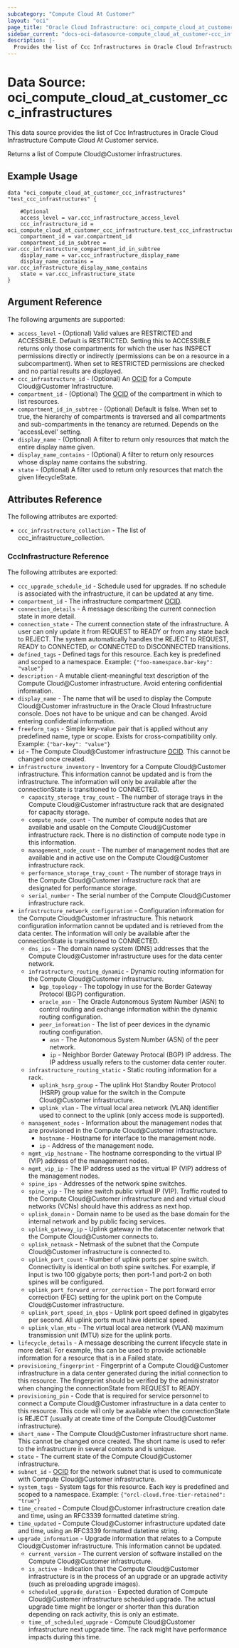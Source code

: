 ```yaml
---
subcategory: "Compute Cloud At Customer"
layout: "oci"
page_title: "Oracle Cloud Infrastructure: oci_compute_cloud_at_customer_ccc_infrastructures"
sidebar_current: "docs-oci-datasource-compute_cloud_at_customer-ccc_infrastructures"
description: |-
  Provides the list of Ccc Infrastructures in Oracle Cloud Infrastructure Compute Cloud At Customer service
---
```


# Data Source: oci_compute_cloud_at_customer_ccc_infrastructures
This data source provides the list of Ccc Infrastructures in Oracle Cloud Infrastructure Compute Cloud At Customer service.

Returns a list of Compute Cloud@Customer infrastructures.


## Example Usage

```hcl
data "oci_compute_cloud_at_customer_ccc_infrastructures" "test_ccc_infrastructures" {

	#Optional
	access_level = var.ccc_infrastructure_access_level
	ccc_infrastructure_id = oci_compute_cloud_at_customer_ccc_infrastructure.test_ccc_infrastructure.id
	compartment_id = var.compartment_id
	compartment_id_in_subtree = var.ccc_infrastructure_compartment_id_in_subtree
	display_name = var.ccc_infrastructure_display_name
	display_name_contains = var.ccc_infrastructure_display_name_contains
	state = var.ccc_infrastructure_state
}
```

## Argument Reference

The following arguments are supported:

* `access_level` - (Optional) Valid values are RESTRICTED and ACCESSIBLE. Default is RESTRICTED. Setting this to ACCESSIBLE returns only those compartments for which the user has INSPECT permissions directly or indirectly (permissions can be on a resource in a subcompartment). When set to RESTRICTED permissions are checked and no partial results are displayed. 
* `ccc_infrastructure_id` - (Optional) An [OCID](https://docs.cloud.oracle.com/iaas/Content/General/Concepts/identifiers.htm) for a  Compute Cloud@Customer Infrastructure. 
* `compartment_id` - (Optional) The [OCID](https://docs.cloud.oracle.com/iaas/Content/General/Concepts/identifiers.htm) of the compartment in which to list resources. 
* `compartment_id_in_subtree` - (Optional) Default is false. When set to true, the hierarchy of compartments is traversed and all compartments and sub-compartments in the tenancy are returned. Depends on the 'accessLevel' setting. 
* `display_name` - (Optional) A filter to return only resources that match the entire display name given.
* `display_name_contains` - (Optional) A filter to return only resources whose display name contains the substring. 
* `state` - (Optional) A filter used to return only resources that match the given lifecycleState.


## Attributes Reference

The following attributes are exported:

* `ccc_infrastructure_collection` - The list of ccc_infrastructure_collection.

### CccInfrastructure Reference

The following attributes are exported:

* `ccc_upgrade_schedule_id` - Schedule used for upgrades. If no schedule is associated with the infrastructure, it can be updated at any time. 
* `compartment_id` - The infrastructure compartment [OCID](https://docs.cloud.oracle.com/iaas/Content/General/Concepts/identifiers.htm).
* `connection_details` - A message describing the current connection state in more detail. 
* `connection_state` - The current connection state of the infrastructure. A user can only update it from REQUEST to READY or from any state back to REJECT. The system automatically handles the REJECT to REQUEST, READY to CONNECTED, or CONNECTED to DISCONNECTED transitions. 
* `defined_tags` - Defined tags for this resource. Each key is predefined and scoped to a namespace. Example: `{"foo-namespace.bar-key": "value"}` 
* `description` - A mutable client-meaningful text description of the Compute Cloud@Customer infrastructure. Avoid entering confidential information. 
* `display_name` - The name that will be used to display the Compute Cloud@Customer infrastructure in the Oracle Cloud Infrastructure console. Does not have to be unique and can be changed. Avoid entering confidential information. 
* `freeform_tags` - Simple key-value pair that is applied without any predefined name, type or scope. Exists for cross-compatibility only. Example: `{"bar-key": "value"}` 
* `id` - The Compute Cloud@Customer infrastructure [OCID](https://docs.cloud.oracle.com/iaas/Content/General/Concepts/identifiers.htm). This cannot be changed once created. 
* `infrastructure_inventory` - Inventory for a Compute Cloud@Customer infrastructure. This information cannot be updated and is from the infrastructure. The information will only be available after the connectionState is transitioned to CONNECTED. 
	* `capacity_storage_tray_count` - The number of storage trays in the Compute Cloud@Customer infrastructure rack that are designated for capacity storage.
	* `compute_node_count` - The number of compute nodes that are available and usable on the Compute Cloud@Customer infrastructure rack. There is no distinction of compute node type in this information. 
	* `management_node_count` - The number of management nodes that are available and in active use on the Compute Cloud@Customer infrastructure rack. 
	* `performance_storage_tray_count` - The number of storage trays in the Compute Cloud@Customer infrastructure rack that are designated for performance storage.
	* `serial_number` - The serial number of the Compute Cloud@Customer infrastructure rack. 
* `infrastructure_network_configuration` - Configuration information for the Compute Cloud@Customer infrastructure. This  network configuration information cannot be updated and is retrieved from the data center. The information will only be available after the connectionState is transitioned to CONNECTED. 
	* `dns_ips` - The domain name system (DNS) addresses that the Compute Cloud@Customer infrastructure uses for the data center network. 
	* `infrastructure_routing_dynamic` - Dynamic routing information for the Compute Cloud@Customer infrastructure. 
		* `bgp_topology` - The topology in use for the Border Gateway Protocol (BGP) configuration. 
		* `oracle_asn` - The Oracle Autonomous System Number (ASN) to control routing and exchange information within the dynamic routing configuration. 
		* `peer_information` - The list of peer devices in the dynamic routing configuration.
			* `asn` - The Autonomous System Number (ASN) of the peer network.
			* `ip` - Neighbor Border Gateway Protocal (BGP) IP address. The IP address usually refers to the customer data center router. 
	* `infrastructure_routing_static` - Static routing information for a rack.
		* `uplink_hsrp_group` - The uplink Hot Standby Router Protocol (HSRP) group value for the switch in the Compute Cloud@Customer infrastructure. 
		* `uplink_vlan` - The virtual local area network (VLAN) identifier used to connect to the uplink (only access mode is supported). 
	* `management_nodes` - Information about the management nodes that are provisioned in the Compute Cloud@Customer infrastructure. 
		* `hostname` - Hostname for interface to the management node.
		* `ip` - Address of the management node.
	* `mgmt_vip_hostname` - The hostname corresponding to the virtual IP (VIP) address of the management nodes. 
	* `mgmt_vip_ip` - The IP address used as the virtual IP (VIP) address of the management nodes.
	* `spine_ips` - Addresses of the network spine switches.
	* `spine_vip` - The spine switch public virtual IP (VIP). Traffic routed to the Compute Cloud@Customer infrastructure and  and virtual cloud networks (VCNs) should have this address as next hop. 
	* `uplink_domain` - Domain name to be used as the base domain for the internal network and by  public facing services. 
	* `uplink_gateway_ip` - Uplink gateway in the datacenter network that the Compute Cloud@Customer connects to. 
	* `uplink_netmask` - Netmask of the subnet that the Compute Cloud@Customer infrastructure is connected to. 
	* `uplink_port_count` - Number of uplink ports per spine switch. Connectivity is identical on both spine switches. For example, if input is two 100 gigabyte ports; then port-1 and port-2 on both spines will be configured. 
	* `uplink_port_forward_error_correction` - The port forward error correction (FEC) setting for the uplink port on the Compute Cloud@Customer infrastructure. 
	* `uplink_port_speed_in_gbps` - Uplink port speed defined in gigabytes per second. All uplink ports must have identical speed. 
	* `uplink_vlan_mtu` - The virtual local area network (VLAN) maximum transmission unit (MTU) size for the uplink ports. 
* `lifecycle_details` - A message describing the current lifecycle state in more detail. For example, this can be used to provide actionable information for a resource that is in a Failed state. 
* `provisioning_fingerprint` - Fingerprint of a Compute Cloud@Customer infrastructure in a data center generated during the initial connection to this resource. The fingerprint should be verified by the administrator when changing the connectionState from REQUEST to READY. 
* `provisioning_pin` - Code that is required for service personnel to connect a Compute Cloud@Customer infrastructure in a data center to this resource. This code will only be available when the connectionState is REJECT (usually at create time of the Compute Cloud@Customer infrastructure). 
* `short_name` - The Compute Cloud@Customer infrastructure short name. This cannot be changed once created. The short name is used to refer to the infrastructure in several contexts and is unique. 
* `state` - The current state of the Compute Cloud@Customer infrastructure.
* `subnet_id` - [OCID](https://docs.cloud.oracle.com/iaas/Content/General/Concepts/identifiers.htm) for the network subnet that is used to communicate with Compute Cloud@Customer infrastructure. 
* `system_tags` - System tags for this resource. Each key is predefined and scoped to a namespace. Example: `{"orcl-cloud.free-tier-retained": "true"}` 
* `time_created` - Compute Cloud@Customer infrastructure creation date and time, using an RFC3339 formatted datetime string. 
* `time_updated` - Compute Cloud@Customer infrastructure updated date and time, using an RFC3339 formatted datetime string. 
* `upgrade_information` - Upgrade information that relates to a Compute Cloud@Customer infrastructure. This information cannot be updated. 
	* `current_version` - The current version of software installed on the Compute Cloud@Customer infrastructure. 
	* `is_active` - Indication that the Compute Cloud@Customer infrastructure is in the process of an upgrade or an upgrade activity (such as preloading upgrade images). 
	* `scheduled_upgrade_duration` - Expected duration of Compute Cloud@Customer infrastructure scheduled upgrade. The actual upgrade time might be longer or shorter than this duration depending on rack activity, this is only an estimate. 
	* `time_of_scheduled_upgrade` - Compute Cloud@Customer infrastructure next upgrade time. The rack might have performance impacts during this time. 

